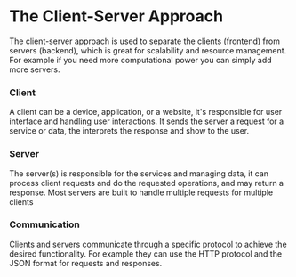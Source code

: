 # The Client-Server Approach
The client-server approach is used to separate the clients (frontend) from servers (backend),
which is great for scalability and resource management.
For example if you need more computational power you can simply add more servers.

### Client
A client can be a device, application, or a website,
it's responsible for user interface and handling user interactions.
It sends the server a request for a service or data, the interprets the response and show to the user.

### Server
The server(s) is responsible for the services and managing data,
it can process client requests and do the requested operations, and may return a response.
Most servers are built to handle multiple requests for multiple clients

### Communication
Clients and servers communicate through a specific protocol to achieve the desired functionality.
For example they can use the HTTP protocol and the JSON format for requests and responses.
